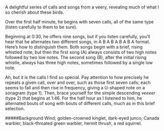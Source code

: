 A delightful series of calls and songs from a veery, revealing much of what I so cherish about these birds. 

Over the first half minute, he begins with seven calls, all of the same type (listen carefully to them to be sure). 

Beginning at 0:30, he offers nine songs, but if you listen carefully, you’ll hear that he alternates two different songs, in A B A B A B A B A format. Here’s how to distinguish them. Both songs begin with a brief, rising whistled note, but then the first song (A) always consists of two high notes followed by two low notes. The second song (B), after the initial rising whistle, always has three high notes, sometimes followed by a single low note.
  
Ah, but it is the calls I find so special. Pay attention to how precisely he repeats a given call, over and over, such as those first seven calls; each seems to fall and then rise in frequency, giving a U-shaped note on a sonagram (type 1). Then, brace yourself for the simple descending _veeeer_  (type 2) that begins at 1:46. For the half hour as I listened to him, he alternated bouts of song with bouts of different calls, much as in this brief selection. 

#####Background
Wind; golden-crowned kinglet, dark-eyed junco, Canada warbler, black-throated green warbler, hermit thrush, a red squirrel. 
